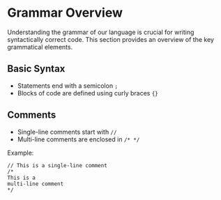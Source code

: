 # Grammar Overview

Understanding the grammar of our language is crucial for writing syntactically correct code. This section provides an overview of the key grammatical elements.

## Basic Syntax

- Statements end with a semicolon `;`
- Blocks of code are defined using curly braces `{}`

## Comments

- Single-line comments start with `//`
- Multi-line comments are enclosed in `/* */`

Example:

```our_language
// This is a single-line comment
/*
This is a
multi-line comment
*/
```
